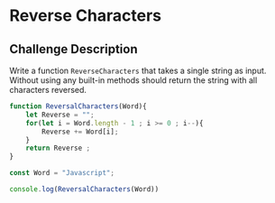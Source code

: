 # Reverse Characters 

## Challenge Description 
Write a function `ReverseCharacters` that takes a single string as input. Without using any built-in methods should return the string with all characters reversed.

``` javascript code
function ReversalCharacters(Word){
    let Reverse = "";
    for(let i = Word.length - 1 ; i >= 0 ; i--){
        Reverse += Word[i];
    }
    return Reverse ;
}

const Word = "Javascript";

console.log(ReversalCharacters(Word))